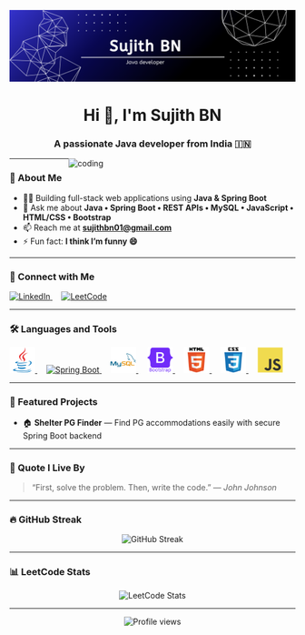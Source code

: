 ![logo](https://github.com/Sujith-BN/Sujith-BN/blob/main/banner.png)

<h1 align="center">Hi 👋, I'm Sujith BN</h1>
<h3 align="center">A passionate Java developer from India 🇮🇳</h3>

<img align="right" alt="coding" width="400" src="https://user-images.githubusercontent.com/55389276/140866485-8fb1c876-9a8f-4d6a-98dc-08c4981eaf70.gif" />

---

### 🌟 About Me  

- 👨‍💻 Building full-stack web applications using **Java & Spring Boot**  
- 💬 Ask me about **Java • Spring Boot • REST APIs • MySQL • JavaScript • HTML/CSS • Bootstrap**  
- 📫 Reach me at **sujithbn01@gmail.com**  
- ⚡ Fun fact: **I think I’m funny 😄**

---

### 🤝 Connect with Me  

<p align="left">
  <a href="https://www.linkedin.com/in/sujith-b-n-950825311/" target="_blank">
    <img src="https://raw.githubusercontent.com/rahuldkjain/github-profile-readme-generator/master/src/images/icons/Social/linked-in-alt.svg" alt="LinkedIn" height="30" width="40" />
  </a>
  &nbsp;&nbsp;&nbsp;
  <a href="https://leetcode.com/u/sujith01bn/" target="_blank">
    <img src="https://raw.githubusercontent.com/rahuldkjain/github-profile-readme-generator/master/src/images/icons/Social/leet-code.svg" alt="LeetCode" height="30" width="40" />
  </a>
</p>

---

### 🛠️ Languages and Tools  

<p align="left">
  <a href="https://www.java.com" target="_blank" rel="noreferrer">
    <img src="https://raw.githubusercontent.com/devicons/devicon/master/icons/java/java-original.svg" alt="Java" width="45" height="45"/>
  </a>
  &nbsp;&nbsp;&nbsp;
  <a href="https://spring.io/" target="_blank" rel="noreferrer">
    <img src="https://www.vectorlogo.zone/logos/springio/springio-icon.svg" alt="Spring Boot" width="45" height="45"/>
  </a>
  &nbsp;&nbsp;&nbsp;
  <a href="https://www.mysql.com/" target="_blank" rel="noreferrer">
    <img src="https://raw.githubusercontent.com/devicons/devicon/master/icons/mysql/mysql-original-wordmark.svg" alt="MySQL" width="45" height="45"/>
  </a>
  &nbsp;&nbsp;&nbsp;
  <a href="https://getbootstrap.com" target="_blank" rel="noreferrer">
    <img src="https://raw.githubusercontent.com/devicons/devicon/master/icons/bootstrap/bootstrap-plain-wordmark.svg" alt="Bootstrap" width="45" height="45"/>
  </a>
  &nbsp;&nbsp;&nbsp;
  <a href="https://developer.mozilla.org/en-US/docs/Web/HTML" target="_blank" rel="noreferrer">
    <img src="https://raw.githubusercontent.com/devicons/devicon/master/icons/html5/html5-original-wordmark.svg" alt="HTML" width="45" height="45"/>
  </a>
  &nbsp;&nbsp;&nbsp;
  <a href="https://developer.mozilla.org/en-US/docs/Web/CSS" target="_blank" rel="noreferrer">
    <img src="https://raw.githubusercontent.com/devicons/devicon/master/icons/css3/css3-original-wordmark.svg" alt="CSS" width="45" height="45"/>
  </a>
  &nbsp;&nbsp;&nbsp;
  <a href="https://developer.mozilla.org/en-US/docs/Web/JavaScript" target="_blank" rel="noreferrer">
    <img src="https://raw.githubusercontent.com/devicons/devicon/master/icons/javascript/javascript-original.svg" alt="JavaScript" width="45" height="45"/>
  </a>
</p>

---

### 🚀 Featured Projects  

- 🏠 **Shelter PG Finder** — Find PG accommodations easily with secure Spring Boot backend  

---

### 💬 Quote I Live By  

> “First, solve the problem. Then, write the code.” — *John Johnson*

---

### 🔥 GitHub Streak  

<p align="center">
  <img src="https://github-readme-streak-stats.herokuapp.com/?user=Sujith-BN&theme=tokyonight&hide_border=false" alt="GitHub Streak" />
</p>

---

### 📊 LeetCode Stats

<p align="center">
  <img src="https://leetcard.jacoblin.cool/sujith01bn?theme=dark" alt="LeetCode Stats" />
</p>



---

<p align="center">
  <img src="https://komarev.com/ghpvc/?username=Sujith-BN&label=Profile%20views&color=0e75b6&style=flat" alt="Profile views" />  
</p>
